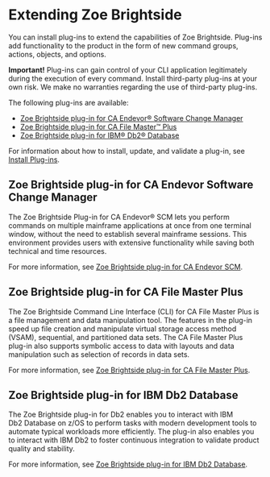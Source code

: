 # Extending Zoe Brightside

You can install plug-ins to extend the capabilities of Zoe Brightside.
Plug-ins add functionality to the product in the form of new command
groups, actions, objects, and options. 

**Important!** Plug-ins can gain control of your CLI application
legitimately during the execution of every command. Install third-party
plug-ins at your own risk. We make no warranties regarding
the use of third-party plug-ins.

The following plug-ins are available:

  - [Zoe Brightside plug-in for CA Endevor® Software Change Manager](#zoe-brightside-plug-in-for-ca-endevor-software-change-manager)
  - [Zoe Brightside plug-in for CA File Master™ Plus](#zoe-brightside-plug-in-for-ca-file-master-plus)
  - [Zoe Brightside plug-in for IBM® Db2® Database](#zoe-brightside-plug-in-for-ibm-db2-database)

For information about how to install, update, and validate a plug-in,
see [Install Plug-ins](cli-installplugins.md).

## Zoe Brightside plug-in for CA Endevor Software Change Manager 

The Zoe Brightside Plug-in for CA Endevor® SCM lets you perform commands
on multiple mainframe applications at once from one terminal window,
without the need to establish several mainframe sessions. This
environment provides users with extensive functionality while saving
both technical and time resources. 

For more information, see [Zoe Brightside plug-in for CA Endevor SCM](cli-endevorplugin.md).

## Zoe Brightside plug-in for CA File Master Plus 

The Zoe Brightside Command Line Interface (CLI) for CA File Master Plus
is a file management and data manipulation tool. The features in the
plug-in speed up file creation and manipulate virtual storage access
method (VSAM), sequential, and partitioned data sets. The CA File Master
Plus plug-in also supports symbolic access to data with layouts and data
manipulation such as selection of records in data sets.

For more information, see [Zoe Brightside plug-in for CA File Master Plus](cli-fmpplugin.md).

## Zoe Brightside plug-in for IBM Db2 Database 

The Zoe Brightside plug-in for Db2 enables you to interact with IBM Db2 Database on z/OS to perform tasks with modern development tools to automate typical workloads more efficiently. The plug-in also enables you to interact with IBM Db2 to foster continuous integration to validate product quality and stability.

For more information, see [Zoe Brightside plug-in for IBM Db2 Database](cli-db2plugin.md).